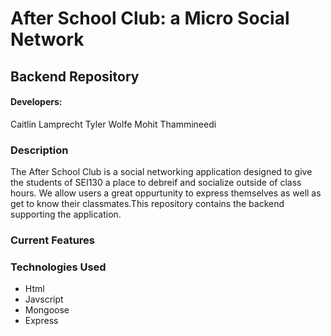 # After School Club: a Micro Social Network

## Backend Repository

#### Developers:
Caitlin Lamprecht
Tyler Wolfe
Mohit Thammineedi

### Description
The After School Club is a social networking application designed to give the students of SEI130 a place to debreif and socialize outside of class hours. We allow users a great oppurtunity to express themselves as well as get to know their classmates.This repository contains the backend supporting the application.

### Current Features



### Technologies Used
- Html
- Javscript
- Mongoose
- Express
